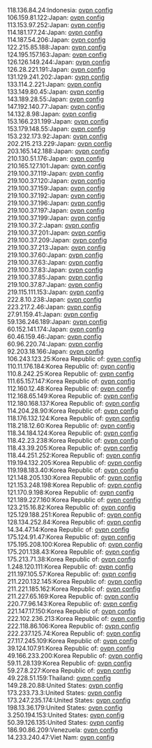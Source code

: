 118.136.84.24:Indonesia: [ovpn config](vpn/118_136_84_24.ovpn)  
106.159.81.122:Japan: [ovpn config](vpn/106_159_81_122.ovpn)  
113.153.97.252:Japan: [ovpn config](vpn/113_153_97_252.ovpn)  
114.181.177.24:Japan: [ovpn config](vpn/114_181_177_24.ovpn)  
114.187.54.206:Japan: [ovpn config](vpn/114_187_54_206.ovpn)  
122.215.85.188:Japan: [ovpn config](vpn/122_215_85_188.ovpn)  
124.195.157.163:Japan: [ovpn config](vpn/124_195_157_163.ovpn)  
126.126.149.244:Japan: [ovpn config](vpn/126_126_149_244.ovpn)  
126.28.221.191:Japan: [ovpn config](vpn/126_28_221_191.ovpn)  
131.129.241.202:Japan: [ovpn config](vpn/131_129_241_202.ovpn)  
133.114.2.221:Japan: [ovpn config](vpn/133_114_2_221.ovpn)  
133.149.80.45:Japan: [ovpn config](vpn/133_149_80_45.ovpn)  
143.189.28.55:Japan: [ovpn config](vpn/143_189_28_55.ovpn)  
147.192.140.77:Japan: [ovpn config](vpn/147_192_140_77.ovpn)  
14.132.8.98:Japan: [ovpn config](vpn/14_132_8_98.ovpn)  
153.166.231.199:Japan: [ovpn config](vpn/153_166_231_199.ovpn)  
153.179.148.55:Japan: [ovpn config](vpn/153_179_148_55.ovpn)  
153.232.173.92:Japan: [ovpn config](vpn/153_232_173_92.ovpn)  
202.215.213.229:Japan: [ovpn config](vpn/202_215_213_229.ovpn)  
203.165.142.188:Japan: [ovpn config](vpn/203_165_142_188.ovpn)  
210.130.51.176:Japan: [ovpn config](vpn/210_130_51_176.ovpn)  
210.165.127.101:Japan: [ovpn config](vpn/210_165_127_101.ovpn)  
219.100.37.119:Japan: [ovpn config](vpn/219_100_37_119.ovpn)  
219.100.37.120:Japan: [ovpn config](vpn/219_100_37_120.ovpn)  
219.100.37.159:Japan: [ovpn config](vpn/219_100_37_159.ovpn)  
219.100.37.192:Japan: [ovpn config](vpn/219_100_37_192.ovpn)  
219.100.37.196:Japan: [ovpn config](vpn/219_100_37_196.ovpn)  
219.100.37.197:Japan: [ovpn config](vpn/219_100_37_197.ovpn)  
219.100.37.199:Japan: [ovpn config](vpn/219_100_37_199.ovpn)  
219.100.37.2:Japan: [ovpn config](vpn/219_100_37_2.ovpn)  
219.100.37.201:Japan: [ovpn config](vpn/219_100_37_201.ovpn)  
219.100.37.209:Japan: [ovpn config](vpn/219_100_37_209.ovpn)  
219.100.37.213:Japan: [ovpn config](vpn/219_100_37_213.ovpn)  
219.100.37.60:Japan: [ovpn config](vpn/219_100_37_60.ovpn)  
219.100.37.63:Japan: [ovpn config](vpn/219_100_37_63.ovpn)  
219.100.37.83:Japan: [ovpn config](vpn/219_100_37_83.ovpn)  
219.100.37.85:Japan: [ovpn config](vpn/219_100_37_85.ovpn)  
219.100.37.87:Japan: [ovpn config](vpn/219_100_37_87.ovpn)  
219.115.111.153:Japan: [ovpn config](vpn/219_115_111_153.ovpn)  
222.8.10.238:Japan: [ovpn config](vpn/222_8_10_238.ovpn)  
223.217.2.46:Japan: [ovpn config](vpn/223_217_2_46.ovpn)  
27.91.159.41:Japan: [ovpn config](vpn/27_91_159_41.ovpn)  
59.136.246.189:Japan: [ovpn config](vpn/59_136_246_189.ovpn)  
60.152.141.174:Japan: [ovpn config](vpn/60_152_141_174.ovpn)  
60.46.159.46:Japan: [ovpn config](vpn/60_46_159_46.ovpn)  
60.96.220.74:Japan: [ovpn config](vpn/60_96_220_74.ovpn)  
92.203.18.166:Japan: [ovpn config](vpn/92_203_18_166.ovpn)  
106.243.123.25:Korea Republic of: [ovpn config](vpn/106_243_123_25.ovpn)  
110.11.176.184:Korea Republic of: [ovpn config](vpn/110_11_176_184.ovpn)  
110.8.242.25:Korea Republic of: [ovpn config](vpn/110_8_242_25.ovpn)  
111.65.157.147:Korea Republic of: [ovpn config](vpn/111_65_157_147.ovpn)  
112.160.12.48:Korea Republic of: [ovpn config](vpn/112_160_12_48.ovpn)  
112.168.65.149:Korea Republic of: [ovpn config](vpn/112_168_65_149.ovpn)  
112.180.168.137:Korea Republic of: [ovpn config](vpn/112_180_168_137.ovpn)  
114.204.28.90:Korea Republic of: [ovpn config](vpn/114_204_28_90.ovpn)  
118.176.132.124:Korea Republic of: [ovpn config](vpn/118_176_132_124.ovpn)  
118.218.12.60:Korea Republic of: [ovpn config](vpn/118_218_12_60.ovpn)  
118.34.184.124:Korea Republic of: [ovpn config](vpn/118_34_184_124.ovpn)  
118.42.23.238:Korea Republic of: [ovpn config](vpn/118_42_23_238.ovpn)  
118.43.39.205:Korea Republic of: [ovpn config](vpn/118_43_39_205.ovpn)  
118.44.251.252:Korea Republic of: [ovpn config](vpn/118_44_251_252.ovpn)  
119.194.132.205:Korea Republic of: [ovpn config](vpn/119_194_132_205.ovpn)  
119.198.183.40:Korea Republic of: [ovpn config](vpn/119_198_183_40.ovpn)  
121.148.205.130:Korea Republic of: [ovpn config](vpn/121_148_205_130.ovpn)  
121.153.248.198:Korea Republic of: [ovpn config](vpn/121_153_248_198.ovpn)  
121.170.9.198:Korea Republic of: [ovpn config](vpn/121_170_9_198.ovpn)  
121.189.227.160:Korea Republic of: [ovpn config](vpn/121_189_227_160.ovpn)  
123.215.16.82:Korea Republic of: [ovpn config](vpn/123_215_16_82.ovpn)  
125.129.188.251:Korea Republic of: [ovpn config](vpn/125_129_188_251.ovpn)  
128.134.252.84:Korea Republic of: [ovpn config](vpn/128_134_252_84.ovpn)  
14.34.47.14:Korea Republic of: [ovpn config](vpn/14_34_47_14.ovpn)  
175.124.91.47:Korea Republic of: [ovpn config](vpn/175_124_91_47.ovpn)  
175.195.208.100:Korea Republic of: [ovpn config](vpn/175_195_208_100.ovpn)  
175.201.138.43:Korea Republic of: [ovpn config](vpn/175_201_138_43.ovpn)  
175.213.71.38:Korea Republic of: [ovpn config](vpn/175_213_71_38.ovpn)  
1.248.120.111:Korea Republic of: [ovpn config](vpn/1_248_120_111.ovpn)  
211.197.105.57:Korea Republic of: [ovpn config](vpn/211_197_105_57.ovpn)  
211.220.132.145:Korea Republic of: [ovpn config](vpn/211_220_132_145.ovpn)  
211.221.185.162:Korea Republic of: [ovpn config](vpn/211_221_185_162.ovpn)  
211.227.65.169:Korea Republic of: [ovpn config](vpn/211_227_65_169.ovpn)  
220.77.96.143:Korea Republic of: [ovpn config](vpn/220_77_96_143.ovpn)  
221.147.17.150:Korea Republic of: [ovpn config](vpn/221_147_17_150.ovpn)  
222.102.236.213:Korea Republic of: [ovpn config](vpn/222_102_236_213.ovpn)  
222.118.86.106:Korea Republic of: [ovpn config](vpn/222_118_86_106.ovpn)  
222.237.125.74:Korea Republic of: [ovpn config](vpn/222_237_125_74.ovpn)  
27.117.245.109:Korea Republic of: [ovpn config](vpn/27_117_245_109.ovpn)  
39.124.107.91:Korea Republic of: [ovpn config](vpn/39_124_107_91.ovpn)  
49.166.233.200:Korea Republic of: [ovpn config](vpn/49_166_233_200.ovpn)  
59.11.28.139:Korea Republic of: [ovpn config](vpn/59_11_28_139.ovpn)  
59.27.8.227:Korea Republic of: [ovpn config](vpn/59_27_8_227.ovpn)  
49.228.51.159:Thailand: [ovpn config](vpn/49_228_51_159.ovpn)  
149.28.20.88:United States: [ovpn config](vpn/149_28_20_88.ovpn)  
173.233.73.3:United States: [ovpn config](vpn/173_233_73_3.ovpn)  
173.247.235.174:United States: [ovpn config](vpn/173_247_235_174.ovpn)  
198.13.36.179:United States: [ovpn config](vpn/198_13_36_179.ovpn)  
3.250.194.153:United States: [ovpn config](vpn/3_250_194_153.ovpn)  
50.39.126.135:United States: [ovpn config](vpn/50_39_126_135.ovpn)  
186.90.86.209:Venezuela: [ovpn config](vpn/186_90_86_209.ovpn)  
14.233.240.47:Viet Nam: [ovpn config](vpn/14_233_240_47.ovpn)  

